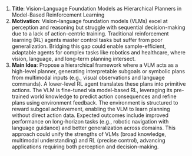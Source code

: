 1. **Title**: Vision-Language Foundation Models as Hierarchical Planners in Model-Based Reinforcement Learning  
2. **Motivation**: Vision-language foundation models (VLMs) excel at perception and reasoning but struggle with sequential decision-making due to a lack of action-centric training. Traditional reinforcement learning (RL) agents master control tasks but suffer from poor generalization. Bridging this gap could enable sample-efficient, adaptable agents for complex tasks like robotics and healthcare, where vision, language, and long-term planning intersect.  
3. **Main Idea**: Propose a hierarchical framework where a VLM acts as a high-level planner, generating interpretable subgoals or symbolic plans from multimodal inputs (e.g., visual observations and language commands). A lower-level RL agent translates these plans into primitive actions. The VLM is fine-tuned via model-based RL, leveraging its pre-trained world knowledge to predict action consequences and refine plans using environment feedback. The environment is structured to reward subgoal achievement, enabling the VLM to learn planning without direct action data. Expected outcomes include improved performance on long-horizon tasks (e.g., robotic navigation with language guidance) and better generalization across domains. This approach could unify the strengths of VLMs (broad knowledge, multimodal understanding) and RL (precise control), advancing applications requiring both perception and decision-making.